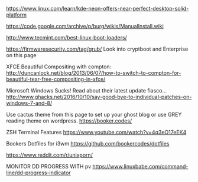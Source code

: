 https://www.linux.com/learn/kde-neon-offers-near-perfect-desktop-solid-platform

https://code.google.com/archive/p/burg/wikis/ManualInstall.wiki

http://www.tecmint.com/best-linux-boot-loaders/

https://firmwaresecurity.com/tag/grub/
Look into cryptboot and Enterprise on this page

XFCE Beautiful Compositing with compton:
http://duncanlock.net/blog/2013/06/07/how-to-switch-to-compton-for-beautiful-tear-free-compositing-in-xfce/

Microsoft Windows Sucks! Read about their latest update fiasco...
http://www.ghacks.net/2016/10/10/say-good-bye-to-individual-patches-on-windows-7-and-8/

Use cactus theme from this page to set up your ghost blog or use GREY reading theme on wordpress.
https://booker.codes/

ZSH Terminal Features
https://www.youtube.com/watch?v=4q3eO17eEK4

Bookers Dotfiles for i3wm
https://github.com/bookercodes/dotfiles

https://www.reddit.com/r/unixporn/

MONITOR DD PROGRESS WITH pv
https://www.linuxbabe.com/command-line/dd-progress-indicator

